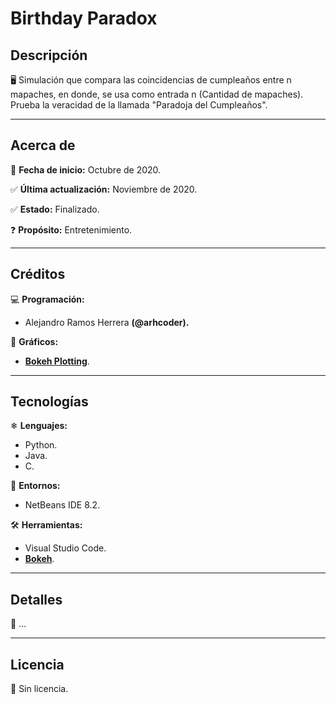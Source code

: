 # Birthday Paradox

## Descripción

🖥 Simulación que compara las coincidencias de cumpleaños entre n mapaches, en donde, se usa como entrada n (Cantidad de mapaches). Prueba la veracidad de la llamada "Paradoja del Cumpleaños".
____


## Acerca de

📅 **Fecha de inicio:** Octubre de 2020.

✅ **Última actualización:** Noviembre de 2020.

✅ **Estado:** Finalizado.

❓ **Propósito:** Entretenimiento.
___


## Créditos

💻 **Programación:**
  * Alejandro Ramos Herrera **(@arhcoder).**

🎨 **Gráficos:**
  * **[Bokeh Plotting](https://docs.bokeh.org/)**.
___


## Tecnologías

❄ **Lenguajes:**
 * Python.
 * Java.
 * C.
 
🧰 **Entornos:**
 * NetBeans IDE 8.2.

🛠 **Herramientas:**
 * Visual Studio Code.
 * **[Bokeh](https://docs.bokeh.org/)**.
___


## Detalles

🔰 ...
___


## Licencia

📝 Sin licencia.